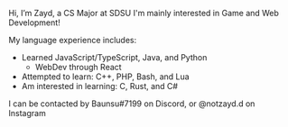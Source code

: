 Hi, I’m Zayd, a CS Major at SDSU
I'm mainly interested in Game and Web Development!

My language experience includes:
  - Learned JavaScript/TypeScript, Java, and Python
    - WebDev through React
  - Attempted to learn: C++, PHP, Bash, and Lua
  - Am interested in learning: C, Rust, and C#
 
I can be contacted by Baunsu#7199 on Discord, or @notzayd.d on Instagram

<!---
zaydjd/zaydjd is a ✨ special ✨ repository because its `README.md` (this file) appears on your GitHub profile.
You can click the Preview link to take a look at your changes.
--->
